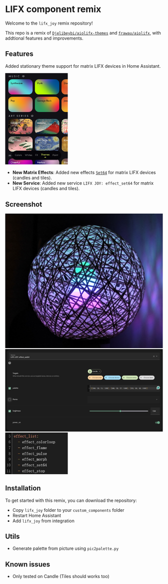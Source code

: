 # LIFX component remix

Welcome to the `lifx_joy` remix repository!

This repo is a remix of [`Djelibeybi/aiolifx-themes`][1] and [`frawau/aiolifx`][2], with addtional features and improvements.

## Features
Added stationary theme support for matrix LIFX devices in Home Assistant.

<img src="pic/1.jpg" width="200" alt="Alt text">

- **New Matrix Effects**: Added new effects [`Set64`][3] for matrix LIFX devices (candles and tiles).
- **New Service**: Added new service `LIFX JOY: effect_set64` for matrix LIFX devices (candles and tiles).

## Screenshot

<img src="pic/4.jpg" width="800" alt="Alt text">
<img src="pic/2.jpg" width="800" alt="Alt text">
<img src="pic/3.jpg" width="200" alt="Alt text">

## Installation
To get started with this remix, you can download the repository:
- Copy `lifx_joy` folder to your `custom_components` folder
- Restart Home Assistant
- Add `lifx_joy` from integration

## Utils
- Generate palette from picture using `pic2palette.py`


## Known issues
- Only tested on Candle (Tiles should works too)

[1]: https://github.com/Djelibeybi/aiolifx-themes
[2]: https://github.com/frawau/aiolifx
[3]: https://lan.developer.lifx.com/docs/changing-a-device#set64---packet-715



